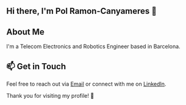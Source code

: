 ## Hi there, I'm Pol Ramon-Canyameres 👋

## About Me
I'm a Telecom Electronics and Robotics Engineer based in Barcelona.

## 📫 Get in Touch
Feel free to reach out via [Email](pol.ramoncanyameres@gmail.com) or connect with me on [LinkedIn]([pol-ramon-canyameres](https://es.linkedin.com/in/pol-ramon-canyameres)).

Thank you for visiting my profile! 🚀

<!--
**polenginyer/polenginyer** is a ✨ _special_ ✨ repository because its `README.md` (this file) appears on your GitHub profile.

Here are some ideas to get you started:

- 🔭 I’m currently working on ...
- 🌱 I’m currently learning ...
- 👯 I’m looking to collaborate on ...
- 🤔 I’m looking for help with ...
- 💬 Ask me about ...
- 📫 How to reach me: ...
- 😄 Pronouns: ...
- ⚡ Fun fact: ...
-->
